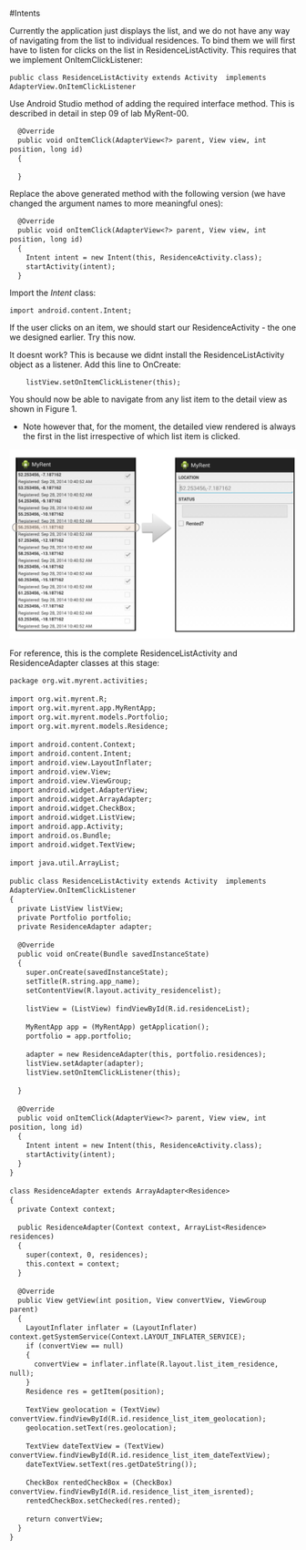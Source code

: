 #Intents

Currently the application just displays the list, and we do not have any way of navigating from the list to individual residences. To bind them we will first have to listen for clicks on the list in ResidenceListActivity. This requires that we implement OnItemClickListener:

~~~
public class ResidenceListActivity extends Activity  implements AdapterView.OnItemClickListener
~~~

Use Android Studio method of adding the required interface method. This is described in detail in step 09 of lab MyRent-00.

~~~
  @Override
  public void onItemClick(AdapterView<?> parent, View view, int position, long id)
  {

  }
~~~


Replace the above generated method with the following version (we have changed the argument names to more meaningful ones):

~~~
  @Override
  public void onItemClick(AdapterView<?> parent, View view, int position, long id)
  {
    Intent intent = new Intent(this, ResidenceActivity.class);
    startActivity(intent);
  }
~~~

Import the *Intent* class:

```
import android.content.Intent;
```

If the user clicks on an item, we should start our ResidenceActivity - the one we designed earlier. Try this now.

It doesnt work? This is because we didnt install the ResidenceListActivity object as a listener. Add this line to OnCreate:


~~~
    listView.setOnItemClickListener(this);
~~~

You should now be able to navigate from any list item to the detail view as shown in Figure 1.

- Note however that, for the moment, the detailed view rendered is always the first in the list irrespective of which list item is clicked.

![Figure 1: Click any list item to navigate to a detail view](img/10.png)

For reference, this is the complete ResidenceListActivity and ResidenceAdapter classes at this stage:

~~~
package org.wit.myrent.activities;

import org.wit.myrent.R;
import org.wit.myrent.app.MyRentApp;
import org.wit.myrent.models.Portfolio;
import org.wit.myrent.models.Residence;

import android.content.Context;
import android.content.Intent;
import android.view.LayoutInflater;
import android.view.View;
import android.view.ViewGroup;
import android.widget.AdapterView;
import android.widget.ArrayAdapter;
import android.widget.CheckBox;
import android.widget.ListView;
import android.app.Activity;
import android.os.Bundle;
import android.widget.TextView;

import java.util.ArrayList;

public class ResidenceListActivity extends Activity  implements AdapterView.OnItemClickListener
{
  private ListView listView;
  private Portfolio portfolio;
  private ResidenceAdapter adapter;

  @Override
  public void onCreate(Bundle savedInstanceState)
  {
    super.onCreate(savedInstanceState);
    setTitle(R.string.app_name);
    setContentView(R.layout.activity_residencelist);

    listView = (ListView) findViewById(R.id.residenceList);

    MyRentApp app = (MyRentApp) getApplication();
    portfolio = app.portfolio;

    adapter = new ResidenceAdapter(this, portfolio.residences);
    listView.setAdapter(adapter);
    listView.setOnItemClickListener(this);

  }

  @Override
  public void onItemClick(AdapterView<?> parent, View view, int position, long id)
  {
    Intent intent = new Intent(this, ResidenceActivity.class);
    startActivity(intent);
  }
}

class ResidenceAdapter extends ArrayAdapter<Residence>
{
  private Context context;

  public ResidenceAdapter(Context context, ArrayList<Residence> residences)
  {
    super(context, 0, residences);
    this.context = context;
  }

  @Override
  public View getView(int position, View convertView, ViewGroup parent)
  {
    LayoutInflater inflater = (LayoutInflater) context.getSystemService(Context.LAYOUT_INFLATER_SERVICE);
    if (convertView == null)
    {
      convertView = inflater.inflate(R.layout.list_item_residence, null);
    }
    Residence res = getItem(position);

    TextView geolocation = (TextView) convertView.findViewById(R.id.residence_list_item_geolocation);
    geolocation.setText(res.geolocation);

    TextView dateTextView = (TextView) convertView.findViewById(R.id.residence_list_item_dateTextView);
    dateTextView.setText(res.getDateString());

    CheckBox rentedCheckBox = (CheckBox) convertView.findViewById(R.id.residence_list_item_isrented);
    rentedCheckBox.setChecked(res.rented);

    return convertView;
  }
}
~~~

